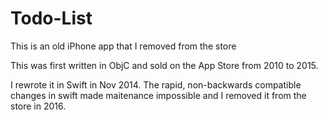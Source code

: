 # Todo-List
This is an old iPhone app that I removed from the store 

This was first written in ObjC and sold on the App Store from 2010 to 2015. 

I rewrote it in Swift in Nov 2014. The rapid, non-backwards compatible changes in swift made
maitenance impossible and I removed it from the store in 2016.
